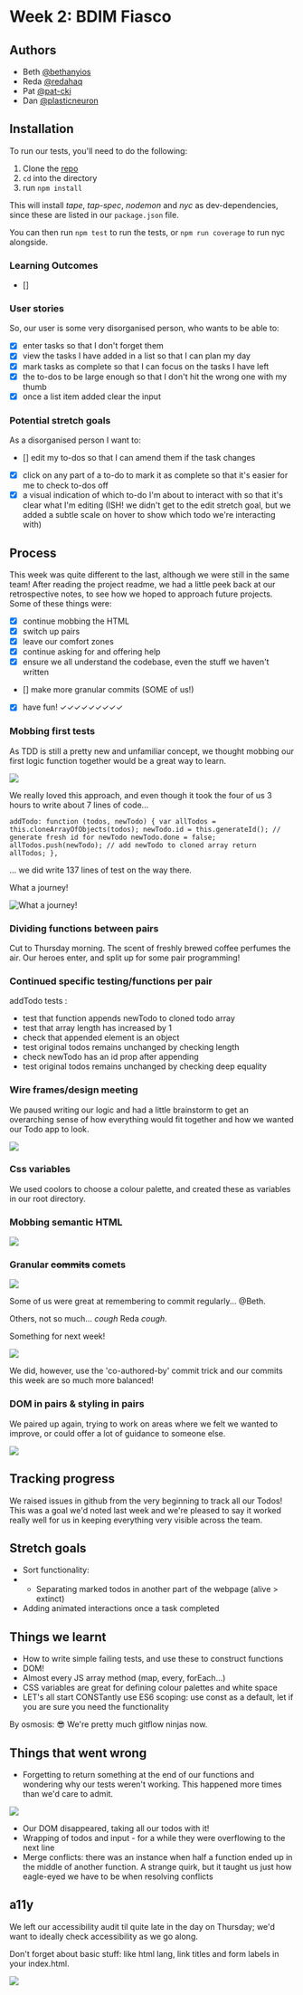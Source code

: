 # Week 2: BDIM Fiasco

## Authors

* Beth [@bethanyios](https://github.com/bethanyios)
* Reda [@redahaq](https://github.com/redahaq)
* Pat [@pat-cki](https://github.com/pat-cki)
* Dan [@plasticneuron](https://github.com/plasticneuron)

## Installation

To run our tests, you'll need to do the following:

1. Clone the [repo](https://github.com/fac18/week2-BDIM-fiasco)
2. `cd` into the directory
3. run `npm install`

This will install _tape_, _tap-spec_, _nodemon_ and _nyc_ as dev-dependencies, since these are listed in our `package.json` file.

You can then run `npm test` to run the tests, or `npm run coverage` to run nyc alongside.

### Learning Outcomes

- [] 

### User stories

So, our user is some very disorganised person, who wants to be able to:

- [x] enter tasks so that I don't forget them
- [x] view the tasks I have added in a list so that I can plan my day
- [x] mark tasks as complete so that I can focus on the tasks I have left
- [x] the to-dos to be large enough so that I don't hit the wrong one with my thumb
- [x] once a list item added clear the input 

### Potential stretch goals

As a disorganised person I want to:

- [] edit my to-dos so that I can amend them if the task changes
- [x] click on any part of a to-do to mark it as complete so that it's easier for me to check to-dos off
- [x] a visual indication of which to-do I'm about to interact with so that it's clear what I'm editing (ISH! we didn't get to the edit stretch goal, but we added a subtle scale on hover to show which todo we're interacting with)

## Process

This week was quite different to the last, although we were still in the same team! After reading the project readme, we had a little peek back at our retrospective notes, to see how we hoped to approach future projects. Some of these things were:

- [x] continue mobbing the HTML
- [x] switch up pairs
- [x] leave our comfort zones
- [x] continue asking for and offering help
- [x] ensure we all understand the codebase, even the stuff we haven't written
- [] make more granular commits (SOME of us!)
- [x] have fun! ✓✓✓✓✓✓✓✓✓

### Mobbing first tests

As TDD is still a pretty new and unfamiliar concept, we thought mobbing our first logic function together would be a great way to learn. 

![](https://i.imgur.com/fCTf4Rg.jpg)

We really loved this approach, and even though it took the four of us 3 hours to write about 7 lines of code... 

`addTodo: function (todos, newTodo) {
    var allTodos = this.cloneArrayOfObjects(todos);
    newTodo.id = this.generateId(); // generate fresh id for newTodo
    newTodo.done = false;
    allTodos.push(newTodo); // add newTodo to cloned array
    return allTodos;
  },`

... we did write 137 lines of test on the way there. 

What a journey!

![What a journey!](https://media.giphy.com/media/mLugfDQ6PcCsg/giphy.gif)

### Dividing functions between pairs

Cut to Thursday morning. The scent of freshly brewed coffee perfumes the air. Our heroes enter, and split up for some pair programming!

### Continued specific testing/functions per pair

addTodo tests :
* test that function appends newTodo to cloned todo array
* test that array length has increased by 1
* check that appended element is an object
* test original todos remains unchanged by checking length
* check newTodo has an id prop after appending
* test original todos remains unchanged by checking deep equality
  
### Wire frames/design meeting

We paused writing our logic and had a little brainstorm to get an overarching sense of how everything would fit together and how we wanted our Todo app to look.


![](https://i.imgur.com/Abwvlpc.jpg)

### Css variables

We used coolors to choose a colour palette, and created these as variables in our root directory.

### Mobbing semantic HTML

![](http://giphygifs.s3.amazonaws.com/media/LHZyixOnHwDDy/giphy.gif)

### Granular ~~commits~~ comets

![](https://media.giphy.com/media/g0jidX9xXJe4jjKJTc/giphy.gif)

Some of us were great at remembering to commit regularly... @Beth.

Others, not so much... *cough* Reda *cough*. 

Something for next week!

![](https://media.giphy.com/media/LVWQ9iBwkpLmU/giphy.gif)

We did, however, use the 'co-authored-by' commit trick and our commits this week are so much more balanced!

### DOM in pairs & styling in pairs

We paired up again, trying to work on areas where we felt we wanted to improve, or could offer a lot of guidance to someone else.

![](https://i.imgur.com/GQfkHh1.jpg)


## Tracking progress

We raised issues in github from the very beginning to track all our Todos! This was a goal we'd noted last week and we're pleased to say it worked really well for us in keeping everything very visible across the team.



## Stretch goals

* Sort functionality:
* *  Separating marked todos in another part of the webpage (alive > extinct)
* Adding animated interactions once a task completed 

## Things we learnt

- How to write simple failing tests, and use these to construct functions
- DOM!
- Almost every JS array method (map, every, forEach...)
- CSS variables are great for defining colour palettes and white space
- LET's all start CONSTantly use ES6 scoping: use const as a default, let if you are sure you need the functionality

By osmosis:
😎 We're pretty much gitflow ninjas now.

## Things that went wrong

- Forgetting to return something at the end of our functions and wondering why our tests weren't working. This happened more times than we'd care to admit. 

![](https://media.giphy.com/media/HiXbqSrs6aH04/giphy.gif) 

- Our DOM disappeared, taking all our todos with it!
- Wrapping of todos and input - for a while they were overflowing to the next line
- Merge conflicts: there was an instance when half a function ended up in the middle of another function. A strange quirk, but it taught us just how eagle-eyed we have to be when resolving conflicts

## a11y

We left our accessibility audit til quite late in the day on Thursday; we'd want to ideally check accessibility as we go along.
 
Don't forget about basic stuff: like html lang, link titles and form labels in your index.html.

![](https://i.imgur.com/seWcmMg.png)


